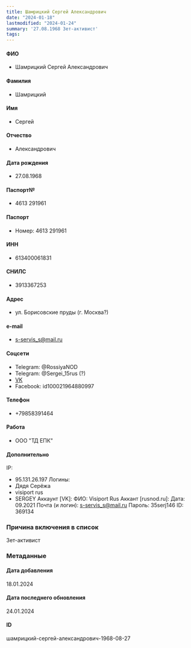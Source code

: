 ```yaml
---
title: Шамрицкий Сергей Александрович
date: "2024-01-18"
lastmodified: "2024-01-24"
summary: '27.08.1968 Зет-активист'
tags: 
---
```

<!--# pp2-->
<!--## Фигурант-->
<!--### Личные данные-->
#### ФИО
- Шамрицкий Сергей Александрович
#### Фамилия
- Шамрицкий
#### Имя
- Сергей
#### Отчество
- Александрович
#### Дата рождения
- 27.08.1968
#### Паспорт№
- 4613 291961
#### Паспорт
- Номер: 4613 291961
#### ИНН
- 613400061831
#### СНИЛС
- 3913367253
#### Адрес
- ул. Борисовские пруды (г. Москва?)
#### e-mail
- s-servis_s@mail.ru
#### Соцсети
- Telegram: @RossiyaNOD
- Telegram: @Sergei_15rus (?)
- [VK](https://vk.com/id447141559)
- Facebook: id100021964880997
#### Телефон
- +79858391464
#### Работа
- ООО "ТД ЕПК"
#### Дополнительно
IP:
- 95.131.26.197
Логины:
- Дядя Серёжа
- visiport rus
- SERGEY
Аккаунт [VK]:
ФИО: Visiport Rus
Аккант [rusnod.ru]:
Дата: 09.2021
Почта (и логин): s-servis_s@mail.ru
Пароль: 35serj146
ID: 369134
### Причина включения в список
Зет-активист
### Метаданные
#### Дата добавления
18.01.2024
#### Дата последнего обновления
24.01.2024
#### ID
шамрицкий-сергей-александрович-1968-08-27
<!--## END;-->
